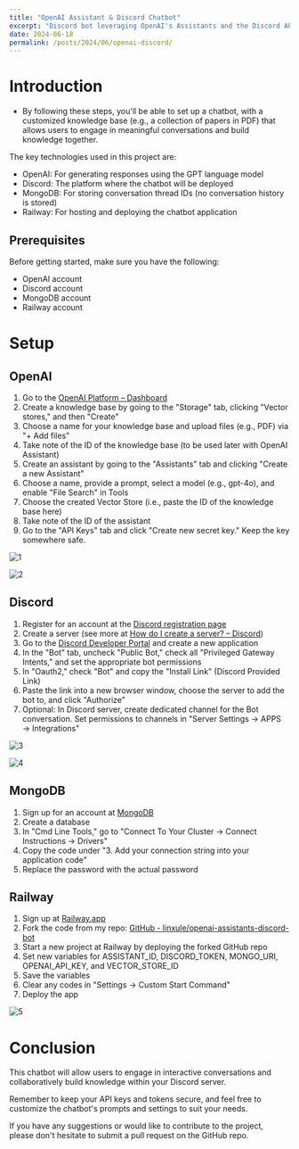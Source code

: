 ```yaml
---
title: "OpenAI Assistant & Discord Chatbot"
excerpt: "Discord bot leveraging OpenAI's Assistants and the Discord API to facilitate engaging literature-focused conversations"
date: 2024-06-18
permalink: /posts/2024/06/openai-discord/
---
```


# Introduction

- By following these steps, you'll be able to set up a chatbot, with a customized knowledge base (e.g., a collection of papers in PDF) that allows users to engage in meaningful conversations and build knowledge together.

The key technologies used in this project are:

- OpenAI: For generating responses using the GPT language model
- Discord: The platform where the chatbot will be deployed
- MongoDB: For storing conversation thread IDs (no conversation history is stored)
- Railway: For hosting and deploying the chatbot application

## Prerequisites

Before getting started, make sure you have the following:

- OpenAI account
- Discord account
- MongoDB account
- Railway account

# Setup

## OpenAI

1. Go to the [OpenAI Platform – Dashboard](https://platform.openai.com/playground/chat?models=gpt-4o)
2. Create a knowledge base by going to the "Storage" tab, clicking "Vector stores," and then "Create"
3. Choose a name for your knowledge base and upload files (e.g., PDF) via "+ Add files"
4. Take note of the ID of the knowledge base (to be used later with OpenAI Assistant)
5. Create an assistant by going to the "Assistants" tab and clicking "Create a new Assistant"
6. Choose a name, provide a prompt, select a model (e.g., gpt-4o), and enable "File Search" in Tools
7. Choose the created Vector Store (i.e., paste the ID of the knowledge base here)
8. Take note of the ID of the assistant
9. Go to the "API Keys" tab and click "Create new secret key." Keep the key somewhere safe.


![1](/images/IMG-20240617142756640.png)

![2](/images/IMG-20240617142920699.png)



## Discord

1. Register for an account at the [Discord registration page](https://discord.com/register)
2. Create a server (see more at [How do I create a server? – Discord](https://support.discord.com/hc/en-us/articles/204849977-How-do-I-create-a-server))
3. Go to the [Discord Developer Portal](https://discord.com/developers/applications) and create a new application
4. In the "Bot" tab, uncheck "Public Bot," check all "Privileged Gateway Intents," and set the appropriate bot permissions
5. In "Oauth2," check "Bot" and copy the "Install Link" (Discord Provided Link)
6. Paste the link into a new browser window, choose the server to add the bot to, and click "Authorize"
7. Optional: In Discord server, create dedicated channel for the Bot conversation. Set permissions to channels in "Server Settings → APPS → Integrations"

![3](/images/IMG-20240617144412962.png) 

![4](/images/IMG-20240617144728873.png)


## MongoDB

1. Sign up for an account at [MongoDB](https://www.mongodb.com/)
2. Create a database
3. In "Cmd Line Tools," go to "Connect To Your Cluster → Connect Instructions → Drivers"
4. Copy the code under "3. Add your connection string into your application code"
5. Replace the password with the actual password

## Railway

1. Sign up at [Railway.app](https://www.railway.app/)
2. Fork the code from my repo: [GitHub - linxule/openai-assistants-discord-bot](https://github.com/linxule/openai-assistants-discord-bot)
3. Start a new project at Railway by deploying the forked GitHub repo
4. Set new variables for ASSISTANT_ID, DISCORD_TOKEN, MONGO_URI, OPENAI_API_KEY, and VECTOR_STORE_ID
5. Save the variables
6. Clear any codes in "Settings → Custom Start Command"
7. Deploy the app

![5](/images/IMG-20240617150403670.png)

# Conclusion

This chatbot will allow users to engage in interactive conversations and collaboratively build knowledge within your Discord server. 

Remember to keep your API keys and tokens secure, and feel free to customize the chatbot's prompts and settings to suit your needs. 

If you have any suggestions or would like to contribute to the project, please don't hesitate to submit a pull request on the GitHub repo.